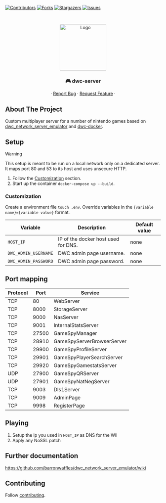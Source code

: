 [![Contributors][contributors-shield]][contributors-url]
[![Forks][forks-shield]][forks-url]
[![Stargazers][stars-shield]][stars-url]
[![Issues][issues-shield]][issues-url]

<!-- PROJECT HEADER -->
<br />
<p align="center">
  <!-- https://github.com/stefanjudis/github-light-dark-image-example -->
  <picture>
    <source media="(prefers-color-scheme: dark)" srcset="https://raw.github.com/Good-Games-Munich/assets/main/logos/GGM_logo_white.png">
    <img alt="Logo" src="https://raw.github.com/Good-Games-Munich/assets/main/logos/GGM_logo_black.png" height="150">
  </picture>

  <h3 align="center">🎮 dwc-server</h3>

  <p align="center">
    ·
    <a href="https://github.com/Good-Games-Munich/dwc-server/issues">Report Bug</a>
    ·
    <a href="https://github.com/Good-Games-Munich/dwc-server/issues">Request Feature</a>
    ·
  </p>
</p>

<!-- ABOUT THE PROJECT -->

## About The Project

Custom multiplayer server for a number of nintendo games based on [dwc_network_server_emulator](https://github.com/barronwaffles/dwc_network_server_emulator) and [dwc-docker](https://github.com/TheForcer/dwc-docker).

## Setup

> [!WARNING]
> This setup is meant to be run on a local network only on a dedicated server. It maps port 80 and 53 to its host and uses unsecure HTTP.

1. Follow the [Customization](#customization) section.
2. Start up the container `docker-compose up --build`.

### Customization

Create a environment file `touch .env`. Override variables in the `{variable name}={variable value}` format.

| Variable             | Description                         | Default value |
| -------------------- | ----------------------------------- | ------------- |
| `HOST_IP`            | IP of the docker host used for DNS. | none          |
| `DWC_ADMIN_USERNAME` | DWC admin page username.            | none          |
| `DWC_ADMIN_PASSWORD` | DWC admin page password.            | none          |

## Port mapping

| Protocol | Port  | Service                    |
| -------- | ----- | -------------------------- |
| TCP      | 80    | WebServer                  |
| TCP      | 8000  | StorageServer              |
| TCP      | 9000  | NasServer                  |
| TCP      | 9001  | InternalStatsServer        |
| TCP      | 27500 | GameSpyManager             |
| TCP      | 28910 | GameSpyServerBrowserServer |
| TCP      | 29900 | GameSpyProfileServer       |
| TCP      | 29901 | GameSpyPlayerSearchServer  |
| TCP      | 29920 | GameSpyGamestatsServer     |
| UDP      | 27900 | GameSpyQRServer            |
| UDP      | 27901 | GameSpyNatNegServer        |
| TCP      | 9003  | Dls1Server                 |
| TCP      | 9009  | AdminPage                  |
| TCP      | 9998  | RegisterPage               |

## Playing

1. Setup the Ip you used in `HOST_IP` as DNS for the WII
2. Apply any NoSSL patch

## Further documentation

https://github.com/barronwaffles/dwc_network_server_emulator/wiki

<!-- CONTRIBUTING -->

## Contributing

Follow [contributing](https://github.com/Good-Games-Munich/.github/wiki/workflows#contributing).

<!-- MARKDOWN LINKS & IMAGES -->
<!-- https://www.markdownguide.org/basic-syntax/#reference-style-links -->

[contributors-shield]: https://img.shields.io/github/contributors/Good-Games-Munich/dwc-server.svg?style=flat-square
[contributors-url]: https://github.com/Good-Games-Munich/dwc-server/graphs/contributors
[forks-shield]: https://img.shields.io/github/forks/Good-Games-Munich/dwc-server.svg?style=flat-square
[forks-url]: https://github.com/Good-Games-Munich/dwc-server/network/members
[stars-shield]: https://img.shields.io/github/stars/Good-Games-Munich/dwc-server.svg?style=flat-square
[stars-url]: https://github.com/Good-Games-Munich/dwc-server/stargazers
[issues-shield]: https://img.shields.io/github/issues/Good-Games-Munich/dwc-server.svg?style=flat-square
[issues-url]: https://github.com/Good-Games-Munich/dwc-server/issues
